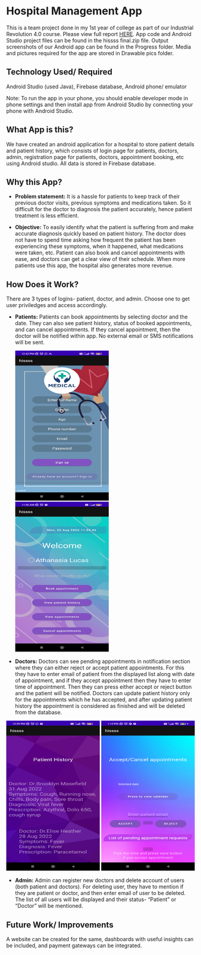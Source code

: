 # Hospital Management App

This is a team project done in my 1st year of college as part of our Industrial Revolution 4.0 course. Please view full report [HERE](https://drive.google.com/file/d/1MXGhYqyxQwlb0uEpH0d_UEk1HMxM5CmR/view?usp=sharing). App code and Android Studio project files can be found in the hissss final.zip file. Output screenshots of our Android app can be found in the Progress folder. Media and pictures required for the app are stored in Drawable pics folder. 

## Technology Used/ Required
Android Studio (used Java), Firebase database, Android phone/ emulator

Note: To run the app in your phone, you should enable developer mode in phone settings and then install app from Android Studio by connecting your phone with Android Studio.

## What App is this?
We have created an android application for a hospital to store patient details and patient history, which consists of login page for patients, doctors, admin, registration page for patients, doctors, appointment booking, etc using Android studio. All data is stored in Firebase database.

## Why this App?
- <b>Problem statement:</b> It is a hassle for patients to keep track of their previous doctor visits, previous symptoms and
medications taken. So it difficult for the doctor to diagnosis the patient accurately, hence patient treatment is less efficient. 

- <b>Objective:</b> To easily identify what the patient is suffering from and make accurate diagnosis quickly based on patient history. The doctor does not have to spend time asking how frequent the patient has been experiencing these symptoms, when it happened, what medications were taken, etc. Patient can also book and cancel appointments with ease, and doctors can get a clear view of their schedule. When more patients use this app, the hospital also generates more revenue.

## How Does it Work?
There are 3 types of logins- patient, doctor, and admin. Choose one to get user priviledges and access accordingly. 

- <b>Patients:</b> Patients can book appointments by selecting doctor and the date. They can also see patient history, status of booked appointments, and can cancel appointments. If they cancel appointment, then the doctor will be notified within app. No external email or SMS notifications will be sent.


  <img src="https://github.com/Samuela31/Hospital-Management-App/blob/main/Progress/1661152507194.jpg" alt="Patient sign-in" width="250" height="400"> 
  <img src="https://github.com/Samuela31/Hospital-Management-App/blob/main/Progress/1661152507207.jpg" alt="Patient homepage" width="250" height="400">
  
- <b>Doctors:</b> Doctors can see pending appointments in notification section where they can either reject or accept patient appointments. For this they have to enter email of patient from the displayed list along with date of appointment, and if they accept appointment then they have to enter time of appointment. Then they can press either accept or reject button and the patient will be notified. Doctors can update patient history only for the appointments which he has accepted, and after updating patient history the appointment is considered as finished and will be deleted from the database.


<img src="https://github.com/Samuela31/Hospital-Management-App/blob/main/Progress/1661153514653.jpg" alt="Patient history" width="250" height="400">
<img src="https://github.com/Samuela31/Hospital-Management-App/blob/main/Progress/1661154385132.jpg" alt="Appointments" width="250" height="400">

- <b>Admin:</b> Admin can register new doctors and delete account of users (both patient and doctors). For deleting user, they have to mention if they are patient or doctor, and then enter email of user to be deleted. The list of all users will be displayed and their status- “Patient” or “Doctor” will be mentioned.

## Future Work/ Improvements 
A website can be created for the same, dashboards with useful insights can be included, and payment gateways can be integrated.
